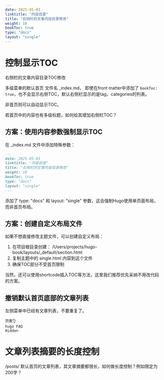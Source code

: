```yaml
---
date: 2025-05-03
linktitle: "内容目录"
title: "右侧栏的文章内容目录修改"
weight: 10
bookToc: true
type: "docs"
layout: "single"
---
```


# 控制显示TOC

右侧栏的文章内容目录TOC修改

多级菜单的默认首页 文件名 _index.md， 即使在front matter中添加了 ``bookToc: true``，也不会显示右侧TOC，默认右侧栏显示的是tag，categories的列表。

非首页则可以自动显示TOC。

若首页中的内容也有多级标题，如何给其增加右侧栏TOC？

## 方案：使用内容参数强制显示TOC

在 _index.md 文件中添加特殊参数：

```md
---
date: 2025-05-03
linktitle: "内容目录"
title: "右侧栏的文章内容目录修改"
weight: 10
bookToc: true
type: "docs"
layout: "single"
---

```

添加了 type: "docs" 和 layout: "single" 参数，这会强制Hugo使用单页面布局，而非首页布局。


## 方案：创建自定义布局文件
如果不想直接修改主题文件，可以创建自定义布局：

1. 在项目根目录创建： /Users/projects/hugo-book/layouts/_default/section.html
2. 复制主题中的 single.html 内容到这个文件
3. 确保TOC部分不受首页限制

当然，还可以使用shortcode插入TOC等方法，这里我们推荐优先采纳不用改代码的方案。




## 撤销默认首页底部的文章列表

左侧菜单中已经有文章列表，不要重复了。


    页面👌
    hugo FAQ
    Hidden


# 文章列表摘要的长度控制

/posts/ 默认首页的文章列表，其文章摘要都很长，如何做长度控制？例如限定为200字？


